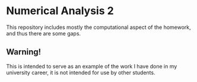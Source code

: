 # Numerical Analysis 2
This repository includes mostly the computational aspect of the homework, and thus there are some gaps.

## Warning!
This is intended to serve as an example of the work I have done in my university career, it is not intended for use by other students.
